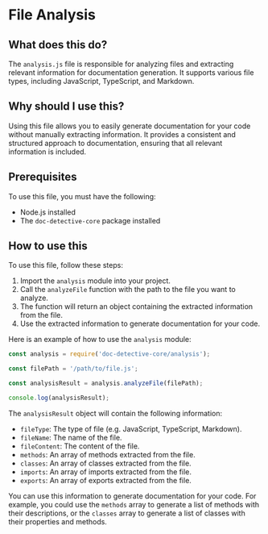 
  
   # **File Analysis**

## What does this do?

The `analysis.js` file is responsible for analyzing files and extracting relevant information for documentation generation. It supports various file types, including JavaScript, TypeScript, and Markdown.

## Why should I use this?

Using this file allows you to easily generate documentation for your code without manually extracting information. It provides a consistent and structured approach to documentation, ensuring that all relevant information is included.

## Prerequisites

To use this file, you must have the following:

- Node.js installed
- The `doc-detective-core` package installed

## How to use this

To use this file, follow these steps:

1. Import the `analysis` module into your project.
2. Call the `analyzeFile` function with the path to the file you want to analyze.
3. The function will return an object containing the extracted information from the file.
4. Use the extracted information to generate documentation for your code.

Here is an example of how to use the `analysis` module:

```javascript
const analysis = require('doc-detective-core/analysis');

const filePath = '/path/to/file.js';

const analysisResult = analysis.analyzeFile(filePath);

console.log(analysisResult);
```

The `analysisResult` object will contain the following information:

- `fileType`: The type of file (e.g. JavaScript, TypeScript, Markdown).
- `fileName`: The name of the file.
- `fileContent`: The content of the file.
- `methods`: An array of methods extracted from the file.
- `classes`: An array of classes extracted from the file.
- `imports`: An array of imports extracted from the file.
- `exports`: An array of exports extracted from the file.

You can use this information to generate documentation for your code. For example, you could use the `methods` array to generate a list of methods with their descriptions, or the `classes` array to generate a list of classes with their properties and methods.
  
  